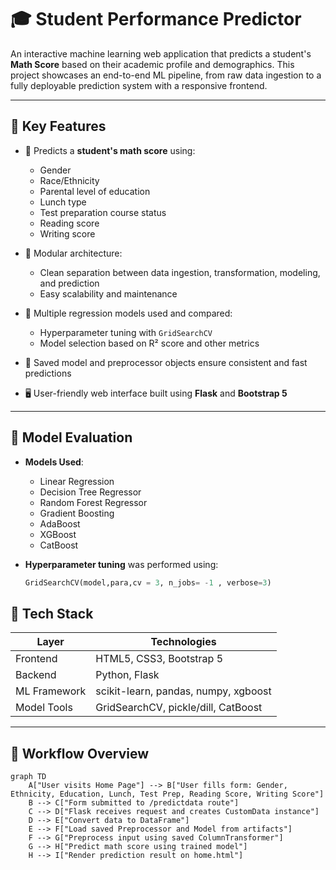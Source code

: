 # 🎓 Student Performance Predictor

An interactive machine learning web application that predicts a student's **Math Score** based on their academic profile and demographics. This project showcases an end-to-end ML pipeline, from raw data ingestion to a fully deployable prediction system with a responsive frontend.

---

## 📌 Key Features

- 🔢 Predicts a **student's math score** using:
  - Gender
  - Race/Ethnicity
  - Parental level of education
  - Lunch type
  - Test preparation course status
  - Reading score
  - Writing score

- 📁 Modular architecture:
  - Clean separation between data ingestion, transformation, modeling, and prediction
  - Easy scalability and maintenance

- 🧪 Multiple regression models used and compared:
  - Hyperparameter tuning with `GridSearchCV`
  - Model selection based on R² score and other metrics

- 🧠 Saved model and preprocessor objects ensure consistent and fast predictions

- 🖥️ User-friendly web interface built using **Flask** and **Bootstrap 5**

---



## 🧪 Model Evaluation

- **Models Used**:
  - Linear Regression
  - Decision Tree Regressor
  - Random Forest Regressor
  - Gradient Boosting
  - AdaBoost
  - XGBoost
  - CatBoost

- **Hyperparameter tuning** was performed using:

  ```python
  GridSearchCV(model,para,cv = 3, n_jobs= -1 , verbose=3)

## 🧰 Tech Stack

| Layer       | Technologies                            |
|------------|------------------------------------------|
| Frontend   | HTML5, CSS3, Bootstrap 5                 |
| Backend    | Python, Flask                            |
| ML Framework | scikit-learn, pandas, numpy, xgboost   |
| Model Tools | GridSearchCV, pickle/dill, CatBoost |

---

## 🧠 Workflow Overview

```mermaid
graph TD
    A["User visits Home Page"] --> B["User fills form: Gender, Ethnicity, Education, Lunch, Test Prep, Reading Score, Writing Score"]
    B --> C["Form submitted to /predictdata route"]
    C --> D["Flask receives request and creates CustomData instance"]
    D --> E["Convert data to DataFrame"]
    E --> F["Load saved Preprocessor and Model from artifacts"]
    F --> G["Preprocess input using saved ColumnTransformer"]
    G --> H["Predict math score using trained model"]
    H --> I["Render prediction result on home.html"]